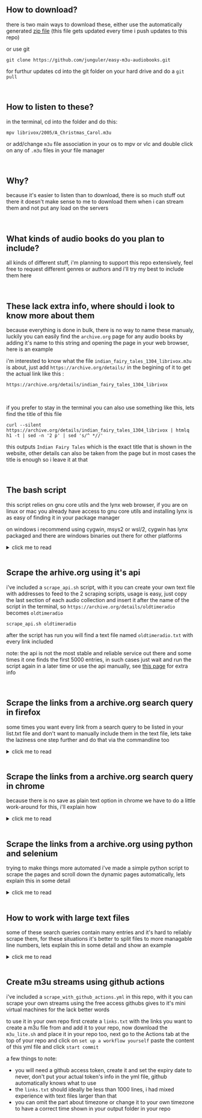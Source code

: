 ## How to download?
there is two main ways to download these, either use the automatically generated [zip file](https://github.com/junguler/easy-m3u-audiobooks/archive/refs/heads/main.zip) (this file gets updated every time i push updates to this repo)

or use git
```
git clone https://github.com/junguler/easy-m3u-audiobooks.git
```
for furthur updates cd into the git folder on your hard drive and do a `git pull`

<br>

## How to listen to these?
in the terminal, cd into the folder and do this:
```
mpv librivox/2005/A_Christmas_Carol.m3u
```
or add/change `m3u` file association in your os to mpv or vlc and double click on any of `.m3u` files in your file manager

<br>

## Why?
because it's easier to listen than to download, there is so much stuff out there it doesn't make sense to me to download them when i can stream them and not put any load on the servers

<br>

## What kinds of audio books do you plan to include?
all kinds of different stuff, i'm planning to support this repo extensively, feel free to request different genres or authors and i'll try my best to include them here

<br>

## These lack extra info, where should i look to know more about them
because everything is done in bulk, there is no way to name these manualy, luckily you can easily find the `archive.org` page for any audio books by adding it's name to this string and opening the page in your web browser, here is an example

i'm interested to know what the file `indian_fairy_tales_1304_librivox.m3u` is about, just add `https://archive.org/details/` in the begining of it to get the actual link like this :
```
https://archive.org/details/indian_fairy_tales_1304_librivox
```

<br>

if you prefer to stay in the terminal you can also use something like this, lets find the title of this file
```
curl --silent https://archive.org/details/indian_fairy_tales_1304_librivox | htmlq h1 -t | sed -n '2 p' | sed 's/^ *//'
```
this outputs `Indian Fairy Tales` which is the exact title that is shown in the website, other details can also be taken from the page but in most cases the title is enough so i leave it at that

<br>

## The bash script
this script relies on gnu core utils and the lynx web browser, if you are on linux or mac you already have access to gnu core utils and installing lynx is as easy of finding it in your package manager

on windows i recommend using cygwin, msys2 or wsl/2, cygwin has lynx packaged and there are windows binaries out there for other platforms

<details>
  <summary>click me to read</summary>
  
<br>

so the first thing to do is to make a text file that includes the links you want to scrape, this can have one or many links in it, here is an example list file, i'll call it `list.txt`

```
https://archive.org/details/alice_in_wonderland_librivox
https://archive.org/details/moby_dick_librivox
https://archive.org/details/game_of_life_0911_librivox
```
  
<br>

now make the script executable by running this command
```
chmod +x m3u.sh
```
without this permission you won't be able to run the script in a unix envierment
  
<br>

```
#!/bin/bash

echo "insert the name of text file including different archive.org pages to scrape from"
read list 
```

the first line is to let the shell know what kind of script we are going to run, the `echo` command here shows the text and let's the user know what to do, the `read` parts takes what the user wrote and holds it for when we need it, i'm going to write the name of my text file here which is `list` 

note: don't add the extension here, the name is all you need, the rest of the script runs on it's own and doesn't need any user intraction
  
<br>

```
sed -e 's!https://archive.org/details/!!' $list.txt > temp_a.txt
```

this `sed` command remove the `https://archive.org/details/` from every link and stores the output to the `temp_a.txt` file, we remove the extra part so naming the output files will be easier
  
<br>

```
sed -i 's/\r$//' temp_a.txt
```

this line convert the windows text file format to a unix one to avoid erros in file names, if you are not on windows just it's not needed but doesn't harm anything either

<br>

```
for i in $(cat temp_a.txt) ; do lynx --dump --listonly --nonumbers "https://archive.org/download/$i" | grep "128kb.mp3" | grep -v "64kb" | grep -v ".zip" > $i.txt ; done
```

this line scrapes the actual links, here is what's happening:

`lynx` is a command line web browser that easily dumps the data from a website for us, we are feeding the info from the `temp_a.txt` to it here via a for loop, this will go thru the text file one by one and inserts it into the program, `grep` is used here to find the string 1`28kb.mp3` and exclude the links with `64kb` and `.zip` in them, finally create the text files for each link with their archive.org names

this will work in most of the links but not all, so we will run this command again with a slightly differnt thing to look for to get all the links, so lets do that in the next line
  
<br>

```
find *.txt -size 0 | sed 's/.txt//g' > temp_b.txt
```

this line finds every file that doesn't has anything in it and copies their name to the temp_b.txt file, lets use this new file to get the other links
  
<br>

```
for i in $(cat temp_b.txt) ; do lynx --dump --listonly --nonumbers "https://archive.org/download/$i" | grep ".mp3" | grep -v "64kb" | grep -v ".zip" > $i.txt ; done
```

this command is very similar to the last command but here we are only looking for the links that weren't scraped correctly

<br>

```
for i in $(cat temp_a.txt) ; do sed "s/^/#EXTINF:-1\n/" $i.txt > temp_c-$i.txt ; done
```

convert these text files to a m3u streams, add this string `#EXTINF:-1` above every link in text files

<br>

```
for i in $(cat temp_a.txt) ; do sed '1s/^/#EXTM3U\n/' temp_c-$i.txt > $i.m3u ; done
```

almost done, put this string `#EXTM3U`at the top of the text files and convert them to m3u streams

<br>

all done, now lets do some clean up

```
rm temp_a.txt temp_b.txt temp_c-*.txt 
```

remove the temp files that were created in the process

```
find . -type f -empty -delete
```

remove any extra files that might be in the folder that are zero bytes
  
<br>

after the script is done doing it's thing, you are going to have two sets of files, the .txt files are just the links of the mp3 files, use them to download the audio books if you want 

and the m3u files, these are the ones i'm including here in this repo, drag them to vlc or mpv to start listening

</details>

<br>

## Scrape the arhive.org using it's api

i've included a `scrape_api.sh` script, with it you can create your own text file with addresses to feed to the 2 scraping scripts, usage is easy, just copy the last section of each audio collection and insert it after the name of the script in the terminal, so `https://archive.org/details/oldtimeradio` becomes `oldtimeradio`

```
scrape_api.sh oldtimeradio
```

after the script has run you will find a text file named `oldtimeradio.txt` with every link included

note: the api is not the most stable and reliable service out there and some times it one finds the first 5000 entries, in such cases just wait and run the script again in a later time or use the api manually, see [this page](https://archive.org/help/aboutsearch.htm) for extra info 

<br>


## Scrape the links from a archive.org search query in firefox
some times you want every link from a search query to be listed in your list.txt file and don't want to manually include them in the text file, lets take the laziness one step further and do that via the commandline too

<details>
  <summary>click me to read</summary>
  
<br>

open this link in firefox browser `https://archive.org/details/audio_bookspoetry` and search for the subject you are looking for, now take a look at the left side of the page to see how many entries are listed, now scroll the page down so all of them show up so when we save the page all of them are present

save the page as a plain text, now lets use this text file to find the links, i've named this page `web.txt`

```
cat web.txt | grep "https://archive.org/details/" | grep -v "@\|?\|*\|#\| " | awk '!seen[$0]++' | sed 's/[<>,]//g' > page.txt
```

using `grep` look for this string `https://archive.org/details/` , with `grep` exclude `@?* #`, use `awk` to remove duplicated entries and `sed` again to remove the few rogue tags that might stil be there, now you are left with the `page.txt` file that is ready to be used with the main script

</details>

<br>

## Scrape the links from a archive.org search query in chrome
because there is no save as plain text option in chrome we have to do a little work-around for this, i'll explain how

<details>
  <summary>click me to read</summary>
  
<br>

just like in the firefox method, search for the subject you want and scroll down so all of the links are shown and there is no more loading, now save the page in complete html

in the terminal naviagte to the folder you have saved this html file and run this command, i've named it `page.html` in this example

```
lynx --dump --listonly --nonumbers page.html | grep "https://archive.org/details/" | grep -v "@\|?\|*\|#\| " | awk '!seen[$0]++' | sed 's/[<>,]//g' > list.txt
```

now you have a `list.txt` that can be used with the script just like the firefox version, there are a few random links in this list file but the script will ignore them because it can't find any mp3 files inside them

</details>

<br>

## Scrape the links from a archive.org using python and selenium
trying to make things more automated i've made a simple python script to scrape the pages and scroll down the dynamic pages automatically, lets explain this in some detail

<details>
  <summary>click me to read</summary>
  
<br>

first install python3 if you don't have it already and using pip install `BeautifulSoup` and `selenium`

```
pip3 install selenium bs4
```

you also need to install firefox if you don't have it already and download [geckodriver](https://github.com/mozilla/geckodriver/releases) and make sure both of them are on your system PATH

i'm not going to explain how the python script itself works because i don't even know it but i know how to use it and that's what i'll go over

```
python3 scrape.py --url https://archive.org/details/librivoxaudio?and[]=year%3A%222007%22
```

the above command scrapes all the links from `https://archive.org/details/librivoxaudio?and[]=year%3A%222007%22` and prints them to your terminal, now lets pipe this output to several programs to get a usefull output for our `m3u.sh` script

```
python3 scrape.py --url https://archive.org/details/librivoxaudio?and[]=year%3A%222007%22 | sort | uniq | grep "details" | grep -v "@\|?\|%" | sed 's/^/https:\/\/archive.org/' > links.txt
```

`sort` does exactly what you think and it's required for `uniq` to work, uniq removes duplicates, then using `sed` we look for `details` in links because all of the pages we want to scrape from include them, remove `@?%` using `sed` because those links are also irrelevent to us and finally using `sed` add the string `https://archive.org` to the begining of all the links and save to `links.txt`

this will effectively get us the exact same output if we scrolled the pages to the bottom and saved them manually

</details>

<br>

## How to work with large text files
some of these search queries contain many entries and it's hard to reliably scrape them, for these situations it's better to split files to more managable line numbers, lets explain this in some detail and show an example 

<details>
  <summary>click me to read</summary>
  
<br>

i want to scrape this link ``https://archive.org/details/freemusicarchive`` , it has 16k+ files inside, our first roadblock is `archive.org` only shows 10k for every search query, so let's apply some filters to make this list less than 10,000 files, this paticular page includes a year category so lets choose years 2011-2021 for the first page apply the filter and it gives us 9k files, now scroll down as usual and save the page

now go back to that exact search filter and untick years 2011-2021 and enable the rest to load and save, this leaves us with 2 files, i've named them 2011-end.txt and begining-2010.txt , now scrape the links from them (this example is using the firefox `save as plain text` method)

```
cat begining-2010.txt | grep "https://archive.org/details/" | grep -v "@\|?\|*\|#\| " | awk '!seen[$0]++' | sed 's/[<>,]//g' >> FMA.txt
```
```
cat 2011-end.txt | grep "https://archive.org/details/" | grep -v "@\|?\|*\|#\| " | awk '!seen[$0]++' | sed 's/[<>,]//g' >> FMA.txt
```

notice that we used `>>` to combine both text files to one, now the `FMA.txt` files contains all the links, simple `cat` and `wc` shows us that it contains 16k lines
```
cat FMA.txt | wc
```

now lets convert this large text files to smaller more managable text files, lets cat all the lines and split the file by each character and numbers
```
for i in {a..z} {0..9} ; do cat FMA.txt | grep -iF "https://archive.org/details/$i" > $i.txt ; done
```

some of these are still very large and contain more than 1000 lines so lets further split them into smaller text files using the `split` command
```
for i in {a..z} {0..9} ; do split -l 200 $i.txt --additional-suffix=.txt $i$i$i- ; done
```

`-l 200` tells `split` to make every text file contain 200 lines or less, we add `.txt` suffix so each file is easily clickable/checkable and `$i$i$i-` is the prefix to make sorting the files easier

now that we have all the files sorted and none of them contain more than 200 lines lets scrape the links and move the streams created from each file to it's own folder
```
for i in *.txt ; do m3u_lite.sh $i ; echo "$i done" ; mkdir ${i%.*} ; mv *.m3u ${i%.*} ; sleep 30s ; done
```

this one liner command also pauses for 30 seconds after each file is scraped so the `archive.org` servers won't be pushed too hard

</details>

<br>

## Create m3u streams using github actions

i've included a `scrape_with_github_actions.yml` in this repo, with it you can scrape your own streams using the free access githubs gives to it's mini virtual machines for the lack better words 

to use it in your own repo first create a `links.txt` with the links you want to create a m3u file from and add it to your repo, now download the `m3u_lite.sh` and place it in your repo too, next go to the Actions tab at the top of your repo and click on `set up a workflow yourself` paste the content of this yml file and click `start commit`

a few things to note: 
- you will need a github access token, create it and set the expiry date to never, don't put your actual token's info in the yml file, github automatically knows what to use
- the `links.txt` should ideally be less than 1000 lines, i had mixed experience with text files larger than that
- you can omit the part about timezone or change it to your own timezone to have a correct time shown in your output folder in your repo
